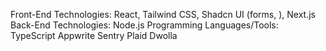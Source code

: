 Front-End Technologies: React, Tailwind CSS, Shadcn UI (forms, ), Next.js
Back-End Technologies: Node.js
Programming Languages/Tools: TypeScript
Appwrite
Sentry
Plaid
Dwolla